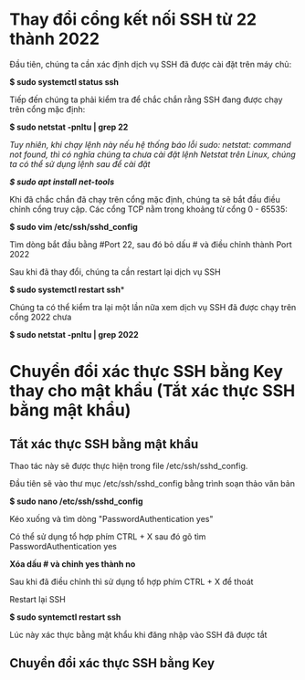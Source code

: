 #  Thay đổi cổng kết nối SSH từ 22 thành 2022
Đầu tiên, chúng ta cần xác định dịch vụ SSH đã được cài đặt trên máy chủ:

**$ sudo systemctl status ssh**

Tiếp đến chúng ta phải kiểm tra để chắc chắn rằng SSH đang được chạy trên cổng mặc định:

**$ sudo netstat -pnltu | grep 22**

_Tuy nhiên, khi chạy lệnh này nếu hệ thống báo lỗi sudo: netstat: command not found, thì có nghĩa chúng ta chưa cài đặt lệnh Netstat trên Linux, chúng ta có thể sử dụng lệnh sau để cài đặt_

_**$ sudo apt install net-tools**_

Khi đã chắc chắn đã chạy trên cổng mặc định, chúng ta sẽ bắt đầu điều chỉnh cổng truy cập. Các cổng TCP nằm trong khoảng từ cổng 0 - 65535:

**$ sudo vim /etc/ssh/sshd_config**

Tìm dòng bắt đầu bằng #Port 22, sau đó bỏ dấu # và điều chỉnh thành Port 2022

Sau khi đã thay đổi, chúng ta cần restart lại dịch vụ SSH

**$ sudo systemctl restart ssh***

Chúng ta có thể kiểm tra lại một lần nữa xem dịch vụ SSH đã được chạy trên cổng 2022 chưa

**$ sudo netstat -pnltu | grep 2022**

# Chuyển đổi xác thực SSH bằng Key thay cho mật khẩu (Tắt xác thực SSH bằng mật khẩu) #

## Tắt xác thực SSH bằng mật khẩu ##
Thao tác này sẽ được thực hiện trong file /etc/ssh/sshd_config.

Đầu tiên sẽ vào thư mục /etc/ssh/sshd_config bằng trình soạn thảo văn bản 

**$ sudo nano /etc/ssh/sshd_config**

Kéo xuống và tìm dòng "PasswordAuthentication yes" 

Có thể sử dụng tổ hợp phím CTRL + X sau đó gõ tìm PasswordAuthentication yes

**Xóa dấu # và chỉnh yes thành no**

Sau khi đã điều chỉnh thì sử dụng tổ hợp phím CTRL + X để thoát

Restart lại SSH

**$ sudo syntemctl restart ssh**

Lúc này xác thực bằng mật khẩu khi đăng nhập vào SSH đã được tắt

## Chuyển đổi xác thực SSH bằng Key ##








